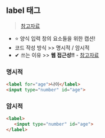 ## label 태그
> [참고자료](https://abcdqbbq.tistory.com/63)
- ⭐ 양식 입력 창의 요소들을 위한 캡션!
- 코드 작성 방식 >> 명시적 / 암시적
- ✔ 쓰는 이유 >> **웹 접근성!!** - [참고자료](https://ninetynine-2026.tistory.com/551)

### 명시적
```html
<label for="age">나이</label>
<input type="number" id="age">
```
### 암시적
```html
<label>
   <input type="number" id="age">
</label>
```
